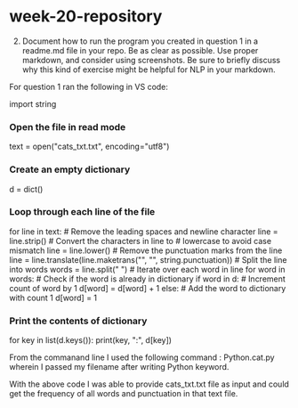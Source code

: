 # week-20-repository



2.	Document how to run the program you created in question 1 in a readme.md file in your repo. Be as clear as possible. Use proper markdown, and consider using screenshots. Be sure to briefly discuss why this kind of exercise might be helpful for NLP in your markdown. 

For question 1 ran the following in VS code:

import string
### Open the file in read mode
text = open("cats_txt.txt", encoding="utf8") 
### Create an empty dictionary
d = dict()
### Loop through each line of the file
for line in text:
    # Remove the leading spaces and newline character
    line = line.strip()
    # Convert the characters in line to 
    # lowercase to avoid case mismatch
    line = line.lower()
    # Remove the punctuation marks from the line
    line = line.translate(line.maketrans("", "", string.punctuation))
    # Split the line into words
    words = line.split(" ")
    # Iterate over each word in line
    for word in words:
        # Check if the word is already in dictionary
        if word in d:
            # Increment count of word by 1
            d[word] = d[word] + 1
        else:
            # Add the word to dictionary with count 1
            d[word] = 1
### Print the contents of dictionary
for key in list(d.keys()):
   print(key, ":", d[key])


From the commanand line I used the following command :
Python.cat.py
wherein I passed my filename after writing Python keyword.

With the above code I was able to provide cats_txt.txt file as input and could get  the frequency of all words 
and punctuation in that text file.


